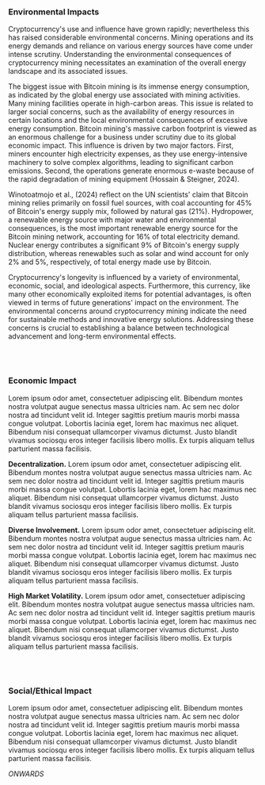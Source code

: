 <br><br> <!-- Adds extra vertical space -->

### Environmental Impacts

Cryptocurrency's use and influence have grown rapidly; nevertheless this has raised considerable environmental concerns. Mining operations and its energy demands and reliance on various energy sources have come under intense scrutiny. Understanding the environmental consequences of cryptocurrency mining necessitates an examination of the overall energy landscape and its associated issues.

The biggest issue with Bitcoin mining is its immense energy consumption, as indicated by the global energy use associated with mining activities. Many mining facilities operate in high-carbon areas. This issue is related to larger social concerns, such as the availability of energy resources in certain locations and the local environmental consequences of excessive energy consumption. Bitcoin mining's massive carbon footprint is viewed as an enormous challenge for a business under scrutiny due to its global economic impact. This influence is driven by two major factors. First, miners encounter high electricity expenses, as they use energy-intensive machinery to solve complex algorithms, leading to significant carbon emissions. Second, the operations generate enormous e-waste because of the rapid degradation of mining equipment (Hossain & Steigner, 2024).

Winotoatmojo et al., (2024) reflect on the UN scientists' claim that Bitcoin mining relies primarily on fossil fuel sources, with coal accounting for 45% of Bitcoin's energy supply mix, followed by natural gas (21%). Hydropower, a renewable energy source with major water and environmental consequences, is the most important renewable energy source for the Bitcoin mining network, accounting for 16% of total electricity demand. Nuclear energy contributes a significant 9% of Bitcoin's energy supply distribution, whereas renewables such as solar and wind account for only 2% and 5%, respectively, of total energy made use by Bitcoin.

Cryptocurrency's longevity is influenced by a variety of environmental, economic, social, and ideological aspects. Furthermore, this currency, like many other economically exploited items for potential advantages, is often viewed in terms of future generations' impact on the environment. The environmental concerns around cryptocurrency mining indicate the need for sustainable methods and innovative energy solutions. Addressing these concerns is crucial to establishing a balance between technological advancement and long-term environmental effects.


<br><br><!-- Adds extra vertical space -->
### Economic Impact

Lorem ipsum odor amet, consectetuer adipiscing elit. Bibendum montes nostra volutpat augue senectus massa ultricies nam. Ac sem nec dolor nostra ad tincidunt velit id. Integer sagittis pretium mauris morbi massa congue volutpat. Lobortis lacinia eget, lorem hac maximus nec aliquet. Bibendum nisi consequat ullamcorper vivamus dictumst. Justo blandit vivamus sociosqu eros integer facilisis libero mollis. Ex turpis aliquam tellus parturient massa facilisis.


**Decentralization.** Lorem ipsum odor amet, consectetuer adipiscing elit. Bibendum montes nostra volutpat augue senectus massa ultricies nam. Ac sem nec dolor nostra ad tincidunt velit id. Integer sagittis pretium mauris morbi massa congue volutpat. Lobortis lacinia eget, lorem hac maximus nec aliquet. Bibendum nisi consequat ullamcorper vivamus dictumst. Justo blandit vivamus sociosqu eros integer facilisis libero mollis. Ex turpis aliquam tellus parturient massa facilisis.


**Diverse Involvement.** Lorem ipsum odor amet, consectetuer adipiscing elit. Bibendum montes nostra volutpat augue senectus massa ultricies nam. Ac sem nec dolor nostra ad tincidunt velit id. Integer sagittis pretium mauris morbi massa congue volutpat. Lobortis lacinia eget, lorem hac maximus nec aliquet. Bibendum nisi consequat ullamcorper vivamus dictumst. Justo blandit vivamus sociosqu eros integer facilisis libero mollis. Ex turpis aliquam tellus parturient massa facilisis.


**High Market Volatility.** Lorem ipsum odor amet, consectetuer adipiscing elit. Bibendum montes nostra volutpat augue senectus massa ultricies nam. Ac sem nec dolor nostra ad tincidunt velit id. Integer sagittis pretium mauris morbi massa congue volutpat. Lobortis lacinia eget, lorem hac maximus nec aliquet. Bibendum nisi consequat ullamcorper vivamus dictumst. Justo blandit vivamus sociosqu eros integer facilisis libero mollis. Ex turpis aliquam tellus parturient massa facilisis.


<br><br> <!-- Adds extra vertical space -->
### Social/Ethical Impact

Lorem ipsum odor amet, consectetuer adipiscing elit. Bibendum montes nostra volutpat augue senectus massa ultricies nam. Ac sem nec dolor nostra ad tincidunt velit id. Integer sagittis pretium mauris morbi massa congue volutpat. Lobortis lacinia eget, lorem hac maximus nec aliquet. Bibendum nisi consequat ullamcorper vivamus dictumst. Justo blandit vivamus sociosqu eros integer facilisis libero mollis. Ex turpis aliquam tellus parturient massa facilisis.


*ONWARDS*
